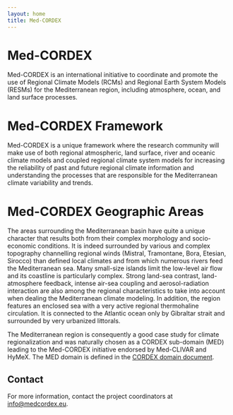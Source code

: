 ```yaml
---
layout: home
title: Med-CORDEX
---
```


# Med-CORDEX

Med-CORDEX is an international initiative to coordinate and promote the use of Regional Climate Models (RCMs) and Regional Earth System Models (RESMs) for the Mediterranean region, including atmosphere, ocean, and land surface processes.

# Med-CORDEX Framework

Med-CORDEX is a unique framework where the research community will make use of both regional atmospheric, land surface, river and oceanic climate models and coupled regional climate system models for increasing the reliability of past and future regional climate information and understanding the processes that are responsible for the Mediterranean climate variability and trends.

# Med-CORDEX Geographic Areas

The areas surrounding the Mediterranean basin have quite a unique character that results both from their complex morphology and socio-economic conditions.
It is indeed surrounded by various and complex topography channelling regional winds (Mistral, Tramontane, Bora, Etesian, Sirocco) than defined local climates and from which numerous rivers feed the Mediterranean sea.
Many small-size islands limit the low-level air flow and its coastline is particularly complex. Strong land-sea contrast, land-atmosphere feedback, intense air-sea coupling and aerosol-radiation interaction are also among the regional characteristics to take into account when dealing the Mediterranean climate modeling.
In addition, the region features an enclosed sea with a very active regional thermohaline circulation.
It is connected to the Atlantic ocean only by Gibraltar strait and surrounded by very urbanized littorals.

The Mediterranean region is consequently a good case study for climate regionalization and was naturally chosen as a CORDEX sub-domain (MED) leading to the Med-CORDEX initiative endorsed by Med-CLIVAR and HyMeX.
The MED domain is defined in the [CORDEX domain document](https://web.archive.org/web/20240416072240/https://www.medcordex.eu/cordex_domains_250610.pdf).

## Contact

For more information, contact the project coordinators at info@medcordex.eu.